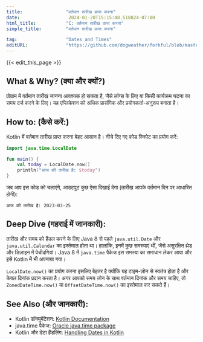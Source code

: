 ```yaml
---
title:                "वर्तमान तारीख प्राप्त करना"
date:                  2024-01-20T15:15:48.518024-07:00
html_title:           "C: वर्तमान तारीख प्राप्त करना"
simple_title:         "वर्तमान तारीख प्राप्त करना"

tag:                  "Dates and Times"
editURL:              "https://github.com/dogweather/forkful/blob/master/content/hi/kotlin/getting-the-current-date.md"
---
```


{{< edit_this_page >}}

## What & Why? (क्या और क्यों?)
प्रोग्राम में वर्तमान तारीख जानना आवश्यक हो सकता है, जैसे लॉग्स के लिए या किसी कार्यक्रम घटना का समय दर्ज करने के लिए। यह एप्लिकेशन को अधिक प्रासंगिक और प्रयोगकर्ता-अनुरूप बनाता है।

## How to: (कैसे करें:)
Kotlin में वर्तमान तारीख प्राप्त करना बेहद आसान है। नीचे दिए गए कोड स्निपेट का प्रयोग करें:

```Kotlin
import java.time.LocalDate

fun main() {
    val today = LocalDate.now()
    println("आज की तारीख है: $today")
}
```

जब आप इस कोड को चलाएंगे, आउटपुट कुछ ऐसा दिखाई देगा (तारीख आपके वर्तमान दिन पर आधारित होगी):

```
आज की तारीख है: 2023-03-25
```

## Deep Dive (गहराई में जानकारी):
तारीख और समय को हैंडल करने के लिए Java 8 से पहले `java.util.Date` और `java.util.Calendar` का इस्तेमाल होता था। हालांकि, इनमें कुछ समस्याएं थीं, जैसे असुरक्षित थ्रेड और डिज़ाइन में पेचीदगियां। Java 8 में `java.time` पैकेज इस समस्या का समाधान लेकर आया और इसे Kotlin में भी अपनाया गया। 

`LocalDate.now()` का प्रयोग करना इसलिए बेहतर है क्योंकि यह टाइम-ज़ोन से स्वतंत्र होता है और केवल दिनांक प्रदान करता है। अगर आपको समय ज़ोन के साथ वर्तमान दिनांक और समय चाहिए, तो `ZonedDateTime.now()` या `OffsetDateTime.now()` का इस्तेमाल कर सकते हैं।

## See Also (और जानकारी):

- Kotlin डॉक्युमेंटेशन: [Kotlin Documentation](https://kotlinlang.org/docs/reference/)
- java.time पैकेज: [Oracle java.time package](https://docs.oracle.com/javase/8/docs/api/java/time/package-summary.html)
- Kotlin और डेटा हैंडलिंग: [Handling Dates in Kotlin](https://medium.com/@kashifmin/handling-dates-in-kotlin-978c9ae1b5e5)
